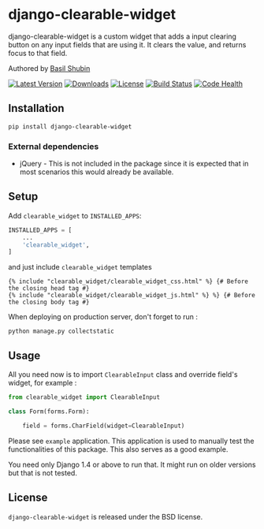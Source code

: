 django-clearable-widget
===

django-clearable-widget is a custom widget that adds a input clearing button on any input fields that are using it. It clears the value, and returns focus to that field.

Authored by [Basil Shubin](https://github.com/bashu)

[![Latest Version](https://img.shields.io/pypi/v/django-clearable-widget.svg)](https://pypi.python.org/pypi/django-clearable-widget/)
[![Downloads](https://img.shields.io/pypi/dm/django-clearable-widget.svg)](https://pypi.python.org/pypi/django-clearable-widget/)
[![License](https://img.shields.io/github/license/bashu/django-clearable-widget.svg)](https://pypi.python.org/pypi/django-clearable-widget/)
[![Build Status](https://img.shields.io/travis/bashu/django-clearable-widget.svg)](https://travis-ci.org/bashu/django-clearable-widget/)
[![Code Health](https://landscape.io/github/bashu/django-clearable-widget/develop/landscape.svg?style=flat)](https://landscape.io/github/bashu/django-clearable-widget/develop)

## Installation
```shell
pip install django-clearable-widget
```
### External dependencies

* jQuery - This is not included in the package since it is expected that in most scenarios this would already be available.

## Setup

Add `clearable_widget` to  `INSTALLED_APPS`:
```python
INSTALLED_APPS = [
	...
	'clearable_widget',
]
```
and just include `clearable_widget` templates
```html+django
{% include "clearable_widget/clearable_widget_css.html" %} {# Before the closing head tag #}
{% include "clearable_widget/clearable_widget_js.html" %} %} {# Before the closing body tag #}
```
When deploying on production server, don't forget to run :
```shell
python manage.py collectstatic
```
## Usage

All you need now is to import ``ClearableInput`` class and override field's widget, for example :
```python
from clearable_widget import ClearableInput

class Form(forms.Form):

    field = forms.CharField(widget=ClearableInput)
```
Please see `example` application. This application is used to manually test the functionalities of this package. This also serves as a good example.

You need only Django 1.4 or above to run that. It might run on older versions but that is not tested.

## License

`django-clearable-widget` is released under the BSD license.
